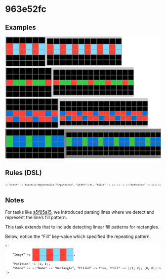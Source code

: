 # 963e52fc

## Examples

![ARC examples for 963e52fc](examples.png?raw=true)

## Rules (DSL)

![DSL rules for 963e52fc](rules.png?raw=true)

## Notes
For tasks like [a5f85a15](https://github.com/dbigham/ARC/blob/main/TaskNotes/a5f85a15/notes.md), we introduced parsing lines where we detect and represent the line’s fill pattern.

This task extends that to include detecting linear fill patterns for rectangles.

Below, notice the “Fill” key-value which specified the repeating pattern.



![image 1](image1.png?raw=true)
